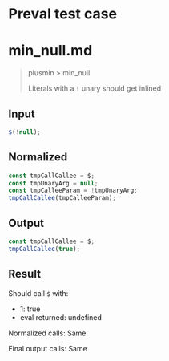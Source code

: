 # Preval test case

# min_null.md

> plusmin > min_null
>
> Literals with a `!` unary should get inlined

## Input

`````js filename=intro
$(!null);
`````

## Normalized

`````js filename=intro
const tmpCallCallee = $;
const tmpUnaryArg = null;
const tmpCalleeParam = !tmpUnaryArg;
tmpCallCallee(tmpCalleeParam);
`````

## Output

`````js filename=intro
const tmpCallCallee = $;
tmpCallCallee(true);
`````

## Result

Should call `$` with:
 - 1: true
 - eval returned: undefined

Normalized calls: Same

Final output calls: Same
